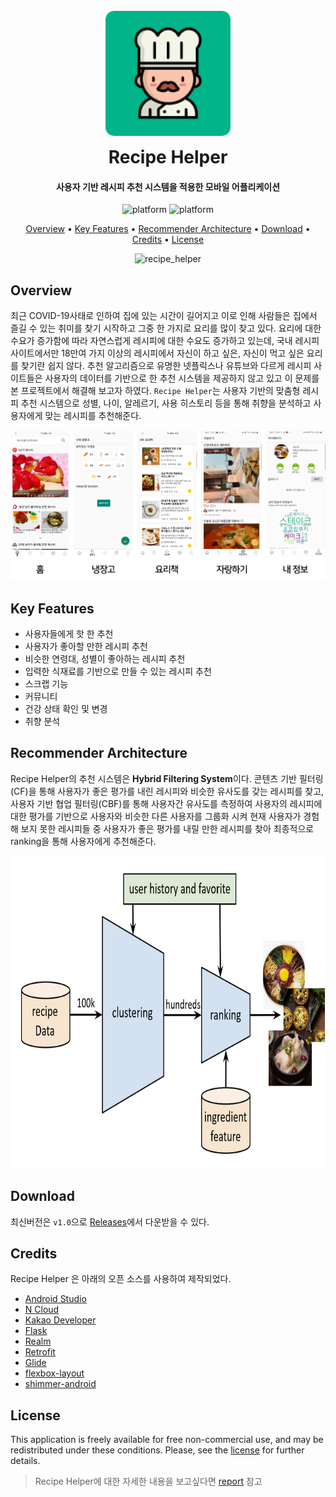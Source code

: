 <h1 align="center">
  <img src=".docs/logo.png" alt="recipe_helper" width="200" style="margin:10px 0px">
  <br>
    Recipe Helper
  <br>
</h1>

<h4 align="center">사용자 기반 레시피 추천 시스템을 적용한 모바일 어플리케이션</h4>

<p align="center">
    <img src="https://img.shields.io/badge/build-success-green"
         alt="platform">
    <img src="https://img.shields.io/badge/platform-android-4CAB9F"
         alt="platform">
</p>
<p align="center">
  <a href="#overview">Overview</a> • 
  <a href="#key-features">Key Features</a> • 
  <a href="#recommender-architecture">Recommender Architecture</a> • 
  <a href="#download">Download</a> •  
  <a href="#credits">Credits</a> •  
  <a href="#license">License</a>
</p>
<p align="center">
   <img src=".docs/full_gif.gif" alt="recipe_helper"> 
</p>


## Overview

최근 COVID-19사태로 인하여 집에 있는 시간이 길어지고 이로 인해 사람들은 집에서 즐길 수 있는 취미를 찾기 시작하고 그중 한 가지로 요리를 많이 찾고 있다. 요리에 대한 수요가 증가함에 따라 자연스럽게 레시피에 대한 수요도 증가하고 있는데, 국내 레시피 사이트에서만 18만여 가지 이상의 레시피에서 자신이 하고 싶은, 자신이 먹고 싶은 요리를 찾기란 쉽지 않다. 추천 알고리즘으로 유명한 넷플릭스나 유튜브와 다르게 레시피 사이트들은 사용자의 데이터를 기반으로 한 추천 시스템을 제공하지 않고 있고 이 문제를 본 프로젝트에서 해결해 보고자 하였다. `Recipe Helper`는 사용자 기반의 맞춤형 레시피 추천 시스템으로 성별, 나이, 알레르기, 사용 히스토리 등을 통해 취향을 분석하고 사용자에게 맞는 레시피를 추천해준다.

![screenshots](.docs/screenshots.png)

## Key Features

* 사용자들에게 핫 한 추천
* 사용자가 좋아할 만한 레시피 추천
* 비슷한 연령대, 성별이 좋아하는 레시피 추천
* 입력한 식재료를 기반으로 만들 수 있는 레시피 추천
* 스크랩 기능
* 커뮤니티
* 건강 상태 확인 및 변경
* 취향 분석

## Recommender Architecture

Recipe Helper의 추천 시스템은 **Hybrid Filtering System**이다. 콘텐츠 기반 필터링(CF)을 통해 사용자가 좋은 평가를 내린 레시피와 비슷한 유사도를 갖는 레시피를 찾고, 사용자 기반 협업 필터링(CBF)를 통해 사용자간 유사도를 측정하여 사용자의 레시피에 대한 평가를 기반으로 사용자와 비슷한 다른 사용자를 그룹화 시켜 현재 사용자가 경험해 보지 못한 레시피들 중 사용자가 좋은 평가를 내릴 만한 레시피를 찾아 최종적으로 ranking을 통해 사용자에게 추천해준다.

<p align="center"><img src=".docs/recommender_system.png" height="500"></p>



## Download

최신버전은 `v1.0`으로 [Releases](https://github.com/it-intensive-programming2/recipe_helper/releases/tag/v1.0)에서 다운받을 수 있다.

## Credits

Recipe Helper 은 아래의 오픈 소스를 사용하여 제작되었다.

* [Android Studio](https://developer.android.com/studio)
* [N Cloud](https://www.ncloud.com/)
* [Kakao Developer](https://developers.kakao.com/)
* [Flask](https://flask.palletsprojects.com/en/1.1.x/)
* [Realm](https://realm.io/)
* [Retrofit](https://square.github.io/retrofit/)
* [Glide](https://github.com/bumptech/glide)
* [flexbox-layout](https://github.com/google/flexbox-layout)
* [shimmer-android](https://github.com/facebook/shimmer-android)

## License
This application is freely available for free non-commercial use, and may be redistributed under these conditions. Please, see the [license](LICENSE) for further details.



> Recipe Helper에 대한 자세한 내용을 보고싶다면 [report](.docs/report.pdf) 참고

